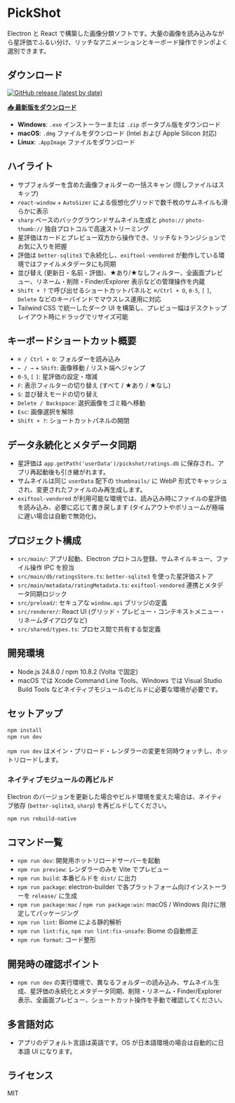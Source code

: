 # PickShot

Electron と React で構築した画像分類ソフトです。大量の画像を読み込みながら星評価でふるい分け、リッチなアニメーションとキーボード操作でテンポよく選別できます。

## ダウンロード

[![GitHub release (latest by date)](https://img.shields.io/github/v/release/igz0/pickshot)](https://github.com/igz0/pickshot/releases/latest)

**[📥 最新版をダウンロード](https://github.com/igz0/pickshot/releases/latest)**

- **Windows**: `.exe` インストーラーまたは `.zip` ポータブル版をダウンロード
- **macOS**: `.dmg` ファイルをダウンロード (Intel および Apple Silicon 対応)
- **Linux**: `.AppImage` ファイルをダウンロード

## ハイライト

- サブフォルダーを含めた画像フォルダーの一括スキャン (隠しファイルはスキップ)
- `react-window` + `AutoSizer` による仮想化グリッドで数千枚のサムネイルも滑らかに表示
- `sharp` ベースのバックグラウンドサムネイル生成と `photo://` `photo-thumb://` 独自プロトコルで高速ストリーミング
- 星評価はカードとプレビュー双方から操作でき、リッチなトランジションでお気に入りを把握
- 評価は `better-sqlite3` で永続化し、`exiftool-vendored` が動作している環境ではファイルメタデータにも同期
- 並び替え (更新日・名前・評価)、★あり/★なしフィルター、全画面プレビュー、リネーム・削除・Finder/Explorer 表示などの管理操作を内蔵
- `Shift + ?` で呼び出せるショートカットパネルと `⌘/Ctrl + O`, `0-5`, `[` `]`, `Delete` などのキーバインドでマウスレス運用に対応
- Tailwind CSS で統一したダーク UI を構築し、プレビュー幅はデスクトップレイアウト時にドラッグでリサイズ可能

## キーボードショートカット概要

- `⌘ / Ctrl + O`: フォルダーを読み込み
- `← / →` + `Shift`: 画像移動 / リスト端へジャンプ
- `0-5`, `[` `]`: 星評価の設定・増減
- `F`: 表示フィルターの切り替え (すべて / ★あり / ★なし)
- `S`: 並び替えモードの切り替え
- `Delete / Backspace`: 選択画像をゴミ箱へ移動
- `Esc`: 画像選択を解除
- `Shift + ?`: ショートカットパネルの開閉

## データ永続化とメタデータ同期

- 星評価は `app.getPath('userData')/pickshot/ratings.db` に保存され、アプリ再起動後も引き継がれます。
- サムネイルは同じ `userData` 配下の `thumbnails/` に WebP 形式でキャッシュされ、変更されたファイルのみ再生成します。
- `exiftool-vendored` が利用可能な環境では、読み込み時にファイルの星評価を読み込み、必要に応じて書き戻します (タイムアウトやボリュームが極端に遅い場合は自動で無効化)。

## プロジェクト構成

- `src/main/`: アプリ起動、Electron プロトコル登録、サムネイルキュー、ファイル操作 IPC を担当
- `src/main/db/ratingsStore.ts`: `better-sqlite3` を使った星評価ストア
- `src/main/metadata/ratingMetadata.ts`: `exiftool-vendored` 連携とメタデータ同期ロジック
- `src/preload/`: セキュアな `window.api` ブリッジの定義
- `src/renderer/`: React UI (グリッド・プレビュー・コンテキストメニュー・リネームダイアログなど)
- `src/shared/types.ts`: プロセス間で共有する型定義

## 開発環境

- Node.js 24.8.0 / npm 10.8.2 (Volta で固定)
- macOS では Xcode Command Line Tools、Windows では Visual Studio Build Tools などネイティブモジュールのビルドに必要な環境が必要です。

## セットアップ

```bash
npm install
npm run dev
```

`npm run dev` はメイン・プリロード・レンダラーの変更を同時ウォッチし、ホットリロードします。

### ネイティブモジュールの再ビルド

Electron のバージョンを更新した場合やビルド環境を変えた場合は、ネイティブ依存 (`better-sqlite3`, `sharp`) を再ビルドしてください。

```bash
npm run rebuild-native
```

## コマンド一覧

- `npm run dev`: 開発用ホットリロードサーバーを起動
- `npm run preview`: レンダラーのみを Vite でプレビュー
- `npm run build`: 本番ビルドを `dist/` に出力
- `npm run package`: electron-builder で各プラットフォーム向けインストーラーを `release/` に生成
- `npm run package:mac` / `npm run package:win`: macOS / Windows 向けに限定してパッケージング
- `npm run lint`: Biome による静的解析
- `npm run lint:fix`, `npm run lint:fix-unsafe`: Biome の自動修正
- `npm run format`: コード整形

## 開発時の確認ポイント

- `npm run dev` の実行環境で、異なるフォルダーの読み込み、サムネイル生成、星評価の永続化とメタデータ同期、削除・リネーム・Finder/Explorer 表示、全画面プレビュー、ショートカット操作を手動で確認してください。

## 多言語対応

- アプリのデフォルト言語は英語です。OS が日本語環境の場合は自動的に日本語 UI になります。

## ライセンス

MIT

